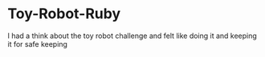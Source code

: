 # Toy-Robot-Ruby
I had a think about the toy robot challenge and felt like doing it and keeping it for safe keeping
